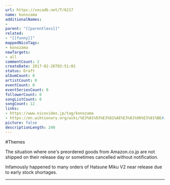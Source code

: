```yaml
---
url: https://vocadb.net/T/6217
name: konozama
additionalNames: 
- 
parent: "[[parentless]]"
related:
- "[[funny]]"
mappedNicoTags:
- konozama
newTargets:
- all
commentCount: 2
createDate: 2017-02-26T03:51:02
status: Draft
albumCount: 0
artistCount: 0
eventCount: 0
eventSeriesCount: 0
followerCount: 0
songListCount: 0
songCount: 12
links: 
- https://www.nicovideo.jp/tag/konozama
- https://en.wiktionary.org/wiki/%E3%81%93%E3%81%AE%E3%81%96%E3%81%BE#Japanese
picture: false
descriptionLength: 240
---
```


#Themes

The situation where one's preordered goods from Amazon.co.jp are not shipped on their release day or sometimes cancelled without notification.

Infamously happened to many orders of Hatsune Miku V2 near release due to early stock shortages.

---

